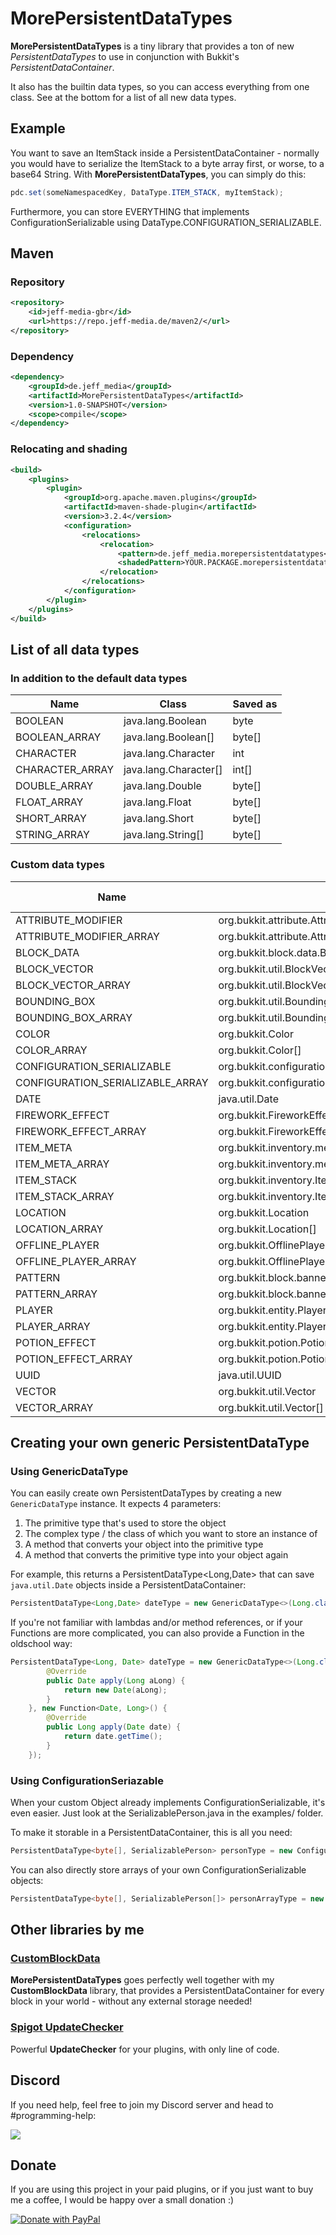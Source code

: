 # MorePersistentDataTypes
**MorePersistentDataTypes** is a tiny library that provides a ton of new *PersistentDataTypes* to use in conjunction with Bukkit's *PersistentDataContainer*.

It also has the builtin data types, so you can access everything from one class. See at the bottom for a list of all new data types.

## Example
You want to save an ItemStack inside a PersistentDataContainer - normally you would have to serialize the ItemStack to a byte array first, or worse, to a base64 String. With **MorePersistentDataTypes**, you can simply do this:

```java
pdc.set(someNamespacedKey, DataType.ITEM_STACK, myItemStack);
```

Furthermore, you can store EVERYTHING that implements ConfigurationSerializable using DataType.CONFIGURATION_SERIALIZABLE.

## Maven
### Repository
```xml
<repository>
    <id>jeff-media-gbr</id>
    <url>https://repo.jeff-media.de/maven2/</url>
</repository>
```
### Dependency
```xml
<dependency>
    <groupId>de.jeff_media</groupId>
    <artifactId>MorePersistentDataTypes</artifactId>
    <version>1.0-SNAPSHOT</version>
    <scope>compile</scope>
</dependency>
```
### Relocating and shading
```xml
<build>
    <plugins>
        <plugin>
            <groupId>org.apache.maven.plugins</groupId>
            <artifactId>maven-shade-plugin</artifactId>
            <version>3.2.4</version>
            <configuration>
                <relocations>
                    <relocation>
                        <pattern>de.jeff_media.morepersistentdatatypes</pattern>
                        <shadedPattern>YOUR.PACKAGE.morepersistentdatatypes</shadedPattern>
                    </relocation>
                </relocations>
            </configuration>
        </plugin>
    </plugins>
</build>
```

## List of all data types
### In addition to the default data types
| Name | Class | Saved as
|---|---|---
| BOOLEAN | java.lang.Boolean | byte
| BOOLEAN_ARRAY | java.lang.Boolean[] | byte[]
| CHARACTER | java.lang.Character | int
| CHARACTER_ARRAY | java.lang.Character[] | int[]
| DOUBLE_ARRAY | java.lang.Double | byte[]
| FLOAT_ARRAY | java.lang.Float | byte[]
| SHORT_ARRAY | java.lang.Short | byte[]
| STRING_ARRAY | java.lang.String[] | byte[]

### Custom data types
| Name | Class | Saved as
|---|---|---
| ATTRIBUTE_MODIFIER | org.bukkit.attribute.AttributeModifier | byte[] 
| ATTRIBUTE_MODIFIER_ARRAY | org.bukkit.attribute.AttributeModifier[] | byte[] 
| BLOCK_DATA | org.bukkit.block.data.BlockData | String
| BLOCK_VECTOR | org.bukkit.util.BlockVector | byte[]
| BLOCK_VECTOR_ARRAY | org.bukkit.util.BlockVector[] | byte[]
| BOUNDING_BOX | org.bukkit.util.BoundingBox | byte[]
| BOUNDING_BOX_ARRAY | org.bukkit.util.BoundingBox[] | byte[]
| COLOR | org.bukkit.Color | byte[]
| COLOR_ARRAY | org.bukkit.Color[] | byte[]
| CONFIGURATION_SERIALIZABLE | org.bukkit.configuration.serialization.ConfigurationSerializable | byte[]
| CONFIGURATION_SERIALIZABLE_ARRAY | org.bukkit.configuration.serialization.ConfigurationSerializable[] | byte[]
| DATE | java.util.Date | long
| FIREWORK_EFFECT | org.bukkit.FireworkEffect | byte[]
| FIREWORK_EFFECT_ARRAY | org.bukkit.FireworkEffect[] | byte[]
| ITEM_META | org.bukkit.inventory.meta.ItemMeta | byte[]
| ITEM_META_ARRAY | org.bukkit.inventory.meta.ItemMeta[] | byte[]
| ITEM_STACK | org.bukkit.inventory.ItemStack | byte[]
| ITEM_STACK_ARRAY | org.bukkit.inventory.ItemStack[] | byte[]
| LOCATION | org.bukkit.Location | byte[]
| LOCATION_ARRAY | org.bukkit.Location[] | byte[]
| OFFLINE_PLAYER | org.bukkit.OfflinePlayer | byte[]
| OFFLINE_PLAYER_ARRAY | org.bukkit.OfflinePlayer[] | byte[]
| PATTERN | org.bukkit.block.banner.Pattern | byte[]
| PATTERN_ARRAY | org.bukkit.block.banner.Pattern[] | byte[]
| PLAYER | org.bukkit.entity.Player | byte[]
| PLAYER_ARRAY | org.bukkit.entity.Player[] | byte[]
| POTION_EFFECT | org.bukkit.potion.PotionEffect | byte[]
| POTION_EFFECT_ARRAY | org.bukkit.potion.PotionEffect[] | byte[]
| UUID | java.util.UUID | byte[]
| VECTOR | org.bukkit.util.Vector | byte[]
| VECTOR_ARRAY | org.bukkit.util.Vector[] | byte[]

## Creating your own generic PersistentDataType
### Using GenericDataType
You can easily create own PersistentDataTypes by creating a new `GenericDataType` instance. It expects 4 parameters:

1. The primitive type that's used to store the object
2. The complex type / the class of which you want to store an instance of
3. A method that converts your object into the primitive type
4. A method that converts the primitive type into your object again

For example, this returns a PersistentDataType<Long,Date> that can save `java.util.Date` objects inside a PersistentDataContainer:

```java
PersistentDataType<Long,Date> dateType = new GenericDataType<>(Long.class, Date.class, Date::new, Date::getTime);
```

If you're not familiar with lambdas and/or method references, or if your Functions are more complicated, you can also provide a Function in the oldschool way:

```java
PersistentDataType<Long, Date> dateType = new GenericDataType<>(Long.class, Date.class, new Function<Long, Date>() {
        @Override
        public Date apply(Long aLong) {
            return new Date(aLong);
        }
    }, new Function<Date, Long>() {
        @Override
        public Long apply(Date date) {
            return date.getTime();
        }
    });
```

### Using ConfigurationSeriazable
When your custom Object already implements ConfigurationSerializable, it's even easier. Just look at the SerializablePerson.java in the examples/ folder.

To make it storable in a PersistentDataContainer, this is all you need:

```java
PersistentDataType<byte[], SerializablePerson> personType = new ConfigurationSerializableDataType<>(SerializablePerson.class);
```

You can also directly store arrays of your own ConfigurationSerializable objects:

```java
PersistentDataType<byte[], SerializablePerson[]> personArrayType = new ConfigurationSerializableArrayDataType<>(SerializablePerson.class, SerializablePerson[].class);
```

## Other libraries by me

### [CustomBlockData](https://github.com/JEFF-Media-GbR/CustomBlockData)
**MorePersistentDataTypes** goes perfectly well together with my **CustomBlockData** library, that provides a PersistentDataContainer for every block in your world - without any external storage needed!

### [Spigot UpdateChecker](https://github.com/JEFF-Media-GbR/Spigot-UpdateChecker)
Powerful **UpdateChecker** for your plugins, with only line of code.

## Discord

If you need help, feel free to join my Discord server and head to #programming-help:

<a href="https://discord.jeff-media.de"><img src="https://api.jeff-media.de/img/discord1.png"></a>

## Donate

If you are using this project in your paid plugins, or if you just want to buy me a coffee, I would be happy over a small donation :)

<a href="https://paypal.me/mfnalex"><img src="https://www.paypalobjects.com/en_US/DK/i/btn/btn_donateCC_LG.gif" border="0" name="submit" title="PayPal - The safer, easier way to pay online!" alt="Donate with PayPal" /></a>

